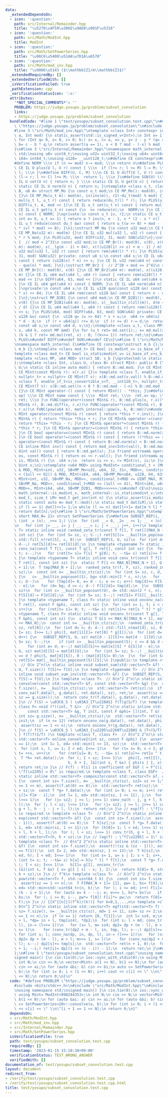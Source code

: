 ```yaml
---
data:
  _extendedDependsOn:
  - icon: ':question:'
    path: src/Internal/Remainder.hpp
    title: "\u5270\u4F59\u306E\u9AD8\u901F\u5316"
  - icon: ':question:'
    path: src/Math/ModInt.hpp
    title: ModInt
  - icon: ':question:'
    path: src/Math/SetPowerSeries.hpp
    title: "\u96C6\u5408\u51AA\u7D1A\u6570"
  - icon: ':question:'
    path: src/Math/mod_inv.hpp
    title: "\u9006\u5143 ($\\mathbb{Z}/m\\mathbb{Z}$)"
  _extendedRequiredBy: []
  _extendedVerifiedWith: []
  _isVerificationFailed: true
  _pathExtension: cpp
  _verificationStatusIcon: ':x:'
  attributes:
    '*NOT_SPECIAL_COMMENTS*': ''
    PROBLEM: https://judge.yosupo.jp/problem/subset_convolution
    links:
    - https://judge.yosupo.jp/problem/subset_convolution
  bundledCode: "#line 1 \"test/yosupo/subset_convolution.test.cpp\"\n#define PROBLEM\
    \ \"https://judge.yosupo.jp/problem/subset_convolution\"\n#include <bits/stdc++.h>\n\
    #line 3 \"src/Math/mod_inv.hpp\"\ntemplate <class Int> constexpr inline Int mod_inv(Int\
    \ a, Int mod) {\n static_assert(std::is_signed_v<Int>);\n Int x= 1, y= 0, b= mod;\n\
    \ for (Int q= 0, z= 0, c= 0; b;) z= x, c= a, x= y, y= z - y * (q= a / b), a= b,\
    \ b= c - b * q;\n return assert(a == 1), x < 0 ? mod - (-x) % mod : x % mod;\n\
    }\n#line 3 \"src/Internal/Remainder.hpp\"\nnamespace math_internal {\nusing namespace\
    \ std;\nusing u8= uint8_t;\nusing u32= uint32_t;\nusing u64= uint64_t;\nusing\
    \ i64= int64_t;\nusing u128= __uint128_t;\n#define CE constexpr\n#define IL inline\n\
    #define NORM \\\n if (n >= mod) n-= mod; \\\n return n\n#define PLUS(U, M) \\\n\
    \ CE IL U plus(U l, U r) const { \\\n  if (l+= r; l >= M) l-= M; \\\n  return\
    \ l; \\\n }\n#define DIFF(U, C, M) \\\n CE IL U diff(U l, U r) const { \\\n  if\
    \ (l-= r; l >> C) l+= M; \\\n  return l; \\\n }\n#define SGN(U) \\\n static CE\
    \ IL U set(U n) { return n; } \\\n static CE IL U get(U n) { return n; } \\\n\
    \ static CE IL U norm(U n) { return n; }\ntemplate <class u_t, class du_t, u8\
    \ B, u8 A> struct MP_Mo {\n const u_t mod;\n CE MP_Mo(): mod(0), iv(0), r2(0)\
    \ {}\n CE MP_Mo(u_t m): mod(m), iv(inv(m)), r2(-du_t(mod) % mod) {}\n CE IL u_t\
    \ mul(u_t l, u_t r) const { return reduce(du_t(l) * r); }\n PLUS(u_t, mod << 1)\n\
    \ DIFF(u_t, A, mod << 1)\n CE IL u_t set(u_t n) const { return mul(n, r2); }\n\
    \ CE IL u_t get(u_t n) const {\n  n= reduce(n);\n  NORM;\n }\n CE IL u_t norm(u_t\
    \ n) const { NORM; }\nprivate:\n const u_t iv, r2;\n static CE u_t inv(u_t n,\
    \ int e= 6, u_t x= 1) { return e ? inv(n, e - 1, x * (2 - x * n)) : x; }\n CE\
    \ IL u_t reduce(const du_t &w) const { return u_t(w >> B) + mod - ((du_t(u_t(w)\
    \ * iv) * mod) >> B); }\n};\nstruct MP_Na {\n const u32 mod;\n CE MP_Na(): mod(0){};\n\
    \ CE MP_Na(u32 m): mod(m) {}\n CE IL u32 mul(u32 l, u32 r) const { return u64(l)\
    \ * r % mod; }\n PLUS(u32, mod) DIFF(u32, 31, mod) SGN(u32)\n};\nstruct MP_Br\
    \ {  // mod < 2^31\n const u32 mod;\n CE MP_Br(): mod(0), s(0), x(0) {}\n CE MP_Br(u32\
    \ m): mod(m), s(__lg(m - 1) + 64), x(((u128(1) << s) + m - 1) / m) {}\n CE IL\
    \ u32 mul(u32 l, u32 r) const { return rem(u64(l) * r); }\n PLUS(u32, mod) DIFF(u32,\
    \ 31, mod) SGN(u32) private: const u8 s;\n const u64 x;\n CE IL u64 quo(u64 n)\
    \ const { return (u128(x) * n) >> s; }\n CE IL u32 rem(u64 n) const { return n\
    \ - quo(n) * mod; }\n};\nstruct MP_Br2 {  // 2^20 < mod <= 2^41\n const u64 mod;\n\
    \ CE MP_Br2(): mod(0), x(0) {}\n CE MP_Br2(u64 m): mod(m), x((u128(1) << 84) /\
    \ m) {}\n CE IL u64 mul(u64 l, u64 r) const { return rem(u128(l) * r); }\n PLUS(u64,\
    \ mod << 1)\n DIFF(u64, 63, mod << 1)\n static CE IL u64 set(u64 n) { return n;\
    \ }\n CE IL u64 get(u64 n) const { NORM; }\n CE IL u64 norm(u64 n) const { NORM;\
    \ }\nprivate:\n const u64 x;\n CE IL u128 quo(const u128 &n) const { return (n\
    \ * x) >> 84; }\n CE IL u64 rem(const u128 &n) const { return n - quo(n) * mod;\
    \ }\n};\nstruct MP_D2B1 {\n const u64 mod;\n CE MP_D2B1(): mod(0), s(0), d(0),\
    \ v(0) {}\n CE MP_D2B1(u64 m): mod(m), s(__builtin_clzll(m)), d(m << s), v(u128(-1)\
    \ / d) {}\n CE IL u64 mul(u64 l, u64 r) const { return rem((u128(l) * r) << s)\
    \ >> s; }\n PLUS(u64, mod) DIFF(u64, 63, mod) SGN(u64) private: CE IL u64 rem(const\
    \ u128 &u) const {\n  u128 q= (u >> 64) * v + u;\n  u64 r= u64(u) - (q >> 64)\
    \ * d - d;\n  if (r > u64(q)) r+= d;\n  if (r >= d) r-= d;\n  return r;\n }\n\
    \ const u8 s;\n const u64 d, v;\n};\ntemplate <class u_t, class MP> CE u_t pow(u_t\
    \ x, u64 k, const MP &md) {\n for (u_t ret= md.set(1);; x= md.mul(x, x))\n  if\
    \ (k & 1 ? ret= md.mul(ret, x) : 0; !(k>>= 1)) return ret;\n}\n#undef NORM\n#undef\
    \ PLUS\n#undef DIFF\n#undef SGN\n#undef CE\n}\n#line 5 \"src/Math/ModInt.hpp\"\
    \nnamespace math_internal {\n#define CE constexpr\nstruct m_b {};\nstruct s_b:\
    \ m_b {};\ntemplate <class mod_t> CE bool is_modint_v= is_base_of_v<m_b, mod_t>;\n\
    template <class mod_t> CE bool is_staticmodint_v= is_base_of_v<s_b, mod_t>;\n\
    template <class MP, u64 MOD> struct SB: s_b {\nprotected:\n static CE MP md= MP(MOD);\n\
    };\ntemplate <class Int, class U, class B> struct MInt: public B {\n using Uint=\
    \ U;\n static CE inline auto mod() { return B::md.mod; }\n CE MInt(): x(0) {}\n\
    \ CE MInt(const MInt& r): x(r.x) {}\n template <class T, enable_if_t<is_modint_v<T>,\
    \ nullptr_t> = nullptr> CE MInt(T v): x(B::md.set(v.val() % B::md.mod)) {}\n template\
    \ <class T, enable_if_t<is_convertible_v<T, __int128_t>, nullptr_t> = nullptr>\
    \ CE MInt(T n): x(B::md.set((n < 0 ? B::md.mod - (-n) % B::md.mod : n % B::md.mod)))\
    \ {}\n CE MInt operator-() const { return MInt() - *this; }\n#define FUNC(name,\
    \ op) \\\n CE MInt name const { \\\n  MInt ret; \\\n  ret.x= op; \\\n  return\
    \ ret; \\\n }\n FUNC(operator+(const MInt& r), B::md.plus(x, r.x))\n FUNC(operator-(const\
    \ MInt& r), B::md.diff(x, r.x))\n FUNC(operator*(const MInt& r), B::md.mul(x,\
    \ r.x))\n FUNC(pow(u64 k), math_internal::pow(x, k, B::md))\n#undef FUNC\n CE\
    \ MInt operator/(const MInt& r) const { return *this * r.inv(); }\n CE MInt& operator+=(const\
    \ MInt& r) { return *this= *this + r; }\n CE MInt& operator-=(const MInt& r) {\
    \ return *this= *this - r; }\n CE MInt& operator*=(const MInt& r) { return *this=\
    \ *this * r; }\n CE MInt& operator/=(const MInt& r) { return *this= *this / r;\
    \ }\n CE bool operator==(const MInt& r) const { return B::md.norm(x) == B::md.norm(r.x);\
    \ }\n CE bool operator!=(const MInt& r) const { return !(*this == r); }\n CE bool\
    \ operator<(const MInt& r) const { return B::md.norm(x) < B::md.norm(r.x); }\n\
    \ CE inline MInt inv() const { return mod_inv<Int>(val(), B::md.mod); }\n CE inline\
    \ Uint val() const { return B::md.get(x); }\n friend ostream& operator<<(ostream&\
    \ os, const MInt& r) { return os << r.val(); }\n friend istream& operator>>(istream&\
    \ is, MInt& r) {\n  i64 v;\n  return is >> v, r= MInt(v), is;\n }\nprivate:\n\
    \ Uint x;\n};\ntemplate <u64 MOD> using ModInt= conditional_t < (MOD < (1 << 30))\
    \ & MOD, MInt<int, u32, SB<MP_Mo<u32, u64, 32, 31>, MOD>>, conditional_t<(MOD\
    \ < (1ull << 62)) & MOD, MInt<i64, u64, SB<MP_Mo<u64, u128, 64, 63>, MOD>>, conditional_t<MOD<INT_MAX,\
    \ MInt<int, u32, SB<MP_Na, MOD>>, conditional_t<MOD <= UINT_MAX, MInt<i64, u32,\
    \ SB<MP_Na, MOD>>, conditional_t<MOD <= (1ull << 41), MInt<i64, u64, SB<MP_Br2,\
    \ MOD>>, MInt<i64, u64, SB<MP_D2B1, MOD>>>>>>>;\n#undef CE\n}\nusing math_internal::ModInt,\
    \ math_internal::is_modint_v, math_internal::is_staticmodint_v;\ntemplate <class\
    \ mod_t, size_t LM> mod_t get_inv(int n) {\n static_assert(is_modint_v<mod_t>);\n\
    \ static const auto m= mod_t::mod();\n static mod_t dat[LM];\n static int l= 1;\n\
    \ if (l == 1) dat[l++]= 1;\n while (l <= n) dat[l++]= dat[m % l] * (m - m / l);\n\
    \ return dat[n];\n}\n#line 3 \"src/Math/SetPowerSeries.hpp\"\ntemplate <unsigned\
    \ short MAX_N= 21> struct SetPowerSeries {\n#define SUBSET_REP(i, j, n) \\\n for\
    \ (int _= (n); _>>= 1;) \\\n  for (int __= 0, _2= _ << 1; __ < (n); __+= _2) \\\
    \n   for (int j= __, i= j | _, ___= i; j < ___; j++, i++)\n template <typename\
    \ T> static inline void ranked_zeta_tr(const T f[], T ret[][MAX_N + 1], const\
    \ int sz) {\n  for (int S= sz, c; S--;) ret[S][c= __builtin_popcount(S)]= f[S],\
    \ std::fill_n(ret[S], c, 0);\n  SUBSET_REP(S, U, sz)\n  for (int d= __builtin_popcount(S);\
    \ d--;) ret[S][d]+= ret[U][d];\n }\n template <typename T> static inline void\
    \ conv_na(const T f[], const T g[], T ret[], const int sz) {\n  for (int s= sz,\
    \ t; s--;)\n   for (ret[t= s]= f[s] * g[0]; t; --t&= s) ret[s]+= f[s ^ t] * g[t];\n\
    \ }\n template <typename T> static inline void conv_tr(const T f[], const T g[],\
    \ T ret[], const int sz) {\n  static T F[1 << MAX_N][MAX_N + 1], G[1 << MAX_N][MAX_N\
    \ + 1];\n  T tmp[MAX_N + 1];\n  ranked_zeta_tr(f, F, sz), ranked_zeta_tr(g, G,\
    \ sz);\n  const int n= __builtin_ctz(sz);\n  for (int S= sz, c, d, e, bg; S--;)\
    \ {\n   c= __builtin_popcount(S), bg= std::min(2 * c, n);\n   for (d= bg; d >=\
    \ c; d--)\n    for (tmp[d]= 0, e= d - c; e <= c; e++) tmp[d]+= F[S][e] * G[S][d\
    \ - e];\n   for (d= bg; d >= c; d--) F[S][d]= tmp[d];\n  }\n  SUBSET_REP(S, U,\
    \ sz)\n  for (int c= __builtin_popcount(U), d= std::min(2 * c, n); d > c; d--)\
    \ F[S][d]-= F[U][d];\n  for (int S= sz; S--;) ret[S]= F[S][__builtin_popcount(S)];\n\
    \ }\n template <typename T, class F> static inline void onconv_na(const T g[],\
    \ T ret[], const F &phi, const int sz) {\n  for (int s= 1, t; s < sz; phi(s, ret[s]),\
    \ s++)\n   for (ret[t= s]= 0; t; --t&= s) ret[s]+= ret[s ^ t] * g[t];\n }\n template\
    \ <typename T, class F> static inline void onconv_tr(const T g[], T ret[], const\
    \ F &phi, const int sz) {\n  static T G[1 << MAX_N][MAX_N + 1], mat[MAX_N + 1][1\
    \ << MAX_N];\n  const int n= __builtin_ctz(sz);\n  ranked_zeta_tr(g, G, sz), std::fill_n(mat[0],\
    \ sz, ret[0]);\n  for (int d= n; d; d--) std::fill_n(mat[d], sz, 0);\n  for (int\
    \ I= sz; I>>= 1;) phi(I, mat[1][I]= ret[0] * g[I]);\n  for (int d= 2; d <= n;\
    \ d++) {\n   SUBSET_REP(S, U, sz) mat[d - 1][S]+= mat[d - 1][U];\n   for (int\
    \ S= sz; S--;)\n    if (int c= __builtin_popcount(S); c <= d && d <= 2 * c)\n\
    \     for (int e= d; e--;) mat[d][S]+= mat[e][S] * G[S][d - e];\n   SUBSET_REP(S,\
    \ U, sz) mat[d][S]-= mat[d][U];\n   for (int S= sz; S--;) __builtin_popcount(S)\
    \ == d ? phi(S, mat[d][S]), 0 : (mat[d][S]= 0);\n  }\n  for (int S= sz; --S;)\
    \ ret[S]= mat[__builtin_popcount(S)][S];\n }\npublic:\n template <typename T>\
    \  // O(n 2^n)\n static inline void subset_sum(std::vector<T> &f) {\n  SUBSET_REP(S,\
    \ U, f.size()) f[S]+= f[U];\n }\n template <typename T>  // O(n 2^n)\n static\
    \ inline void subset_sum_inv(std::vector<T> &f) {\n  SUBSET_REP(S, U, f.size())\
    \ f[S]-= f[U];\n }\n template <class T>  // O(n^2 2^n)\n static inline std::vector<T>\
    \ convolve(const std::vector<T> &f, const std::vector<T> &g) {\n  const int sz=\
    \ f.size(), n= __builtin_ctz(sz);\n  std::vector<T> ret(sz);\n  if (n <= 10) return\
    \ conv_na(f.data(), g.data(), ret.data(), sz), ret;\n  assert(sz == 1 << n &&\
    \ sz == g.size());\n  return conv_tr(f.data(), g.data(), ret.data(), sz), ret;\n\
    \ }\n // f(S) = \u03C6_S ( \u03A3_{T\u228AS} f(T)g(S/T) )\n template <class T,\
    \ class F= void (*)(int, T &)>  // O(n^2 2^n)\n static inline std::vector<T> online_convolve(\n\
    \     const std::vector<T> &g, T init, const F &phi= [](int, T &) {}) {\n  const\
    \ int sz= g.size(), n= __builtin_ctz(sz);\n  std::vector<T> ret(sz);\n  ret[0]=\
    \ init;\n  if (n <= 12) return onconv_na(g.data(), ret.data(), phi, sz), ret;\n\
    \  assert(sz == 1 << n);\n  return onconv_tr(g.data(), ret.data(), phi, sz), ret;\n\
    \ }\n // f(S) = \u03C6_S ( \u03A3_{\u2205\u2260T\u228AS & (T<(S/T) as binary numbers)\
    \ } f(T)f(S/T) )\n template <class T, class F>  // O(n^2 2^n)\n static inline\
    \ std::vector<T> online_convolve2(int sz, const F &phi) {\n  assert(__builtin_popcount(sz)\
    \ == 1);\n  int I= 1, ed= std::min(1 << 13, sz);\n  std::vector<T> ret(sz, 0);\n\
    \  for (int s, t, u= 1; I < ed; I<<= 1)\n   for (t= s= 0; s < I; phi(u, ret[u]),\
    \ t= ++s, u++)\n    for (ret[u]= 0; t; --t&= s) ret[u]+= ret[u ^ t] * ret[t];\n\
    \  T *h= ret.data();\n  for (; I < sz; I<<= 1)\n   phi(I, ret[I]), onconv_tr(\n\
    \                       h, h + I, [&](int s, T &x) { phi(s | I, x); }, I);\n \
    \ return ret;\n }\n // F(f) : F[i] is coefficient of EGF ( = F^{(i)}(0) )\n //\
    \ \"f[\u2205] = 0\" is required.\n template <class T, class EGF>  // O(n^2 2^n)\n\
    \ static inline std::vector<T> composite(const std::vector<T> &f, const EGF &F)\
    \ {\n  const int sz= f.size(), m= __builtin_ctz(sz), sz2= sz >> 1;\n  assert(sz\
    \ == 1 << m), assert(f.at(0) == 0);\n  std::vector<T> ret(sz);\n  T *h= ret.data()\
    \ + sz;\n  const T *g= f.data();\n  for (int i= 0; i <= m; i++) ret[sz - (1 <<\
    \ i)]= F[m - i];\n  int l= 1, ed= std::min(sz, 1 << 11), j;\n  for (; l < ed;\
    \ l<<= 1)\n   for (j= sz2; j >= l; j>>= 1) conv_na(h - j, g + l, h - j - j + l,\
    \ l);\n  for (; l < sz; l<<= 1)\n   for (j= sz2; j >= l; j>>= 1) conv_tr(h - j,\
    \ g + l, h - j - j + l, l);\n  return ret;\n }\n // exp(f) : \"f[\u2205] = 0\"\
    \ is required.\n template <class T>  // O(n^2 2^n)\n static inline std::vector<T>\
    \ exp(const std::vector<T> &f) {\n  const int sz= f.size();\n  assert(!(sz & (sz\
    \ - 1))), assert(f.at(0) == 0);\n  T h[sz];\n  const T *g= f.data();\n  int l=\
    \ 1, ed= std::min(sz, 1 << 11);\n  for (h[0]= 1; l < ed; l<<= 1) conv_na(h, g\
    \ + l, h + l, l);\n  for (; l < sz; l<<= 1) conv_tr(h, g + l, h + l, l);\n  return\
    \ std::vector<T>(h, h + sz);\n }\n // log(f) : \"f[\u2205] = 1\" is required.\n\
    \ template <class T>  // O(n^2 2^n)\n static inline std::vector<T> log(const std::vector<T>\
    \ &f) {\n  const int sz= f.size();\n  assert(!(sz & (sz - 1))), assert(f.at(0)\
    \ == T(1));\n  int I= 2, ed= std::min(sz, 1 << 13);\n  T h[sz];\n  for (std::copy_n(f.begin(),\
    \ ed, h); I < ed; I<<= 1)\n   for (int s= 1, u= s | I; s < I; s++, u++)\n    for\
    \ (int t= s; t; --t&= s) h[u]-= h[u ^ t] * f[t];\n  const T *g= f.data();\n  for\
    \ (; I < sz; I<<= 1)\n   h[I]= g[I], onconv_tr(\n                   g, h + I,\
    \ [&](int s, T &x) { x= g[I | s] - x; }, I);\n  return h[0]= 0, std::vector<T>(h,\
    \ h + sz);\n }\n // f^k\n template <class T>  // O(n^2 2^n)\n static inline std::vector<T>\
    \ pow(std::vector<T> f, std::uint64_t k) {\n  const int sz= f.size(), n= __builtin_ctz(sz);\n\
    \  assert(sz == 1 << n);\n  T F[MAX_N + 1]= {1}, pw= 1, bs= f[0];\n  int i= 1,\
    \ ed= std::min<std::uint64_t>(n, k);\n  for (; i <= ed; i++) F[i]= F[i - 1] *\
    \ (k - i + 1);\n  for (auto e= k - --i; e; e>>= 1, bs*= bs)\n   if (e & 1) pw*=\
    \ bs;\n  for (; i >= 0; i--, pw*= f[0]) F[i]*= pw;\n  return f[0]= 0, composite(f,\
    \ F);\n }\n // {[X^{[n]}](f^k)/(k!)} for k=0,1,...,n\n template <class T>  //\
    \ O(n^2 2^n)\n static inline std::vector<T> egf(std::vector<T> f) {\n  const int\
    \ sz= f.size(), n= __builtin_ctz(sz), md= 1 << 11, sz4= sz >> 2;\n  assert(sz\
    \ == 1 << n);\n  if (n == 1) return {0, f[1]};\n  int l= sz4, m;\n  T *in= f.data()\
    \ + l, *dp= in + l, tmp[sz4], *dp2;\n  for (int s; l > md; conv_tr(dp, in, dp,\
    \ l), in-= (l>>= 1))\n   for (s= l, m= sz4; dp2= dp + (m - l), m > l; m>>= 1,\
    \ s= l)\n    for (conv_tr(dp2 + m - l, in, tmp, l); s--;) dp2[s]+= tmp[s];\n \
    \ for (int s; l; conv_na(dp, in, dp, l), in-= (l>>= 1))\n   for (s= l, m= sz4;\
    \ dp2= dp + (m - l), m > l; m>>= 1, s= l)\n    for (conv_na(dp2 + m - l, in, tmp,\
    \ l); s--;) dp2[s]+= tmp[s];\n  std::vector<T> ret(n + 1, 0);\n  for (int i= n\
    \ + 1; --i;) ret[i]= dp[(1 << (n - i)) - 1];\n  return ret;\n }\n#undef SUBSET_REP\n\
    };\n#line 5 \"test/yosupo/subset_convolution.test.cpp\"\nusing namespace std;\n\
    signed main() {\n cin.tie(0);\n ios::sync_with_stdio(0);\n using Mint= ModInt<998244353>;\n\
    \ int N;\n cin >> N;\n vector<Mint> a(1 << N), b(1 << N);\n for (auto &ai: a)\
    \ cin >> ai;\n for (auto &bi: b) cin >> bi;\n auto c= SetPowerSeries<20>::convolve(a,\
    \ b);\n for (int i= 0; i < (1 << N); i++) cout << c[i] << \" \\n\"[i + 1 == 1\
    \ << N];\n return 0;\n}\n"
  code: "#define PROBLEM \"https://judge.yosupo.jp/problem/subset_convolution\"\n\
    #include <bits/stdc++.h>\n#include \"src/Math/ModInt.hpp\"\n#include \"src/Math/SetPowerSeries.hpp\"\
    \nusing namespace std;\nsigned main() {\n cin.tie(0);\n ios::sync_with_stdio(0);\n\
    \ using Mint= ModInt<998244353>;\n int N;\n cin >> N;\n vector<Mint> a(1 << N),\
    \ b(1 << N);\n for (auto &ai: a) cin >> ai;\n for (auto &bi: b) cin >> bi;\n auto\
    \ c= SetPowerSeries<20>::convolve(a, b);\n for (int i= 0; i < (1 << N); i++) cout\
    \ << c[i] << \" \\n\"[i + 1 == 1 << N];\n return 0;\n}"
  dependsOn:
  - src/Math/ModInt.hpp
  - src/Math/mod_inv.hpp
  - src/Internal/Remainder.hpp
  - src/Math/SetPowerSeries.hpp
  isVerificationFile: true
  path: test/yosupo/subset_convolution.test.cpp
  requiredBy: []
  timestamp: '2023-01-15 15:10:38+09:00'
  verificationStatus: TEST_WRONG_ANSWER
  verifiedWith: []
documentation_of: test/yosupo/subset_convolution.test.cpp
layout: document
redirect_from:
- /verify/test/yosupo/subset_convolution.test.cpp
- /verify/test/yosupo/subset_convolution.test.cpp.html
title: test/yosupo/subset_convolution.test.cpp
---
```

